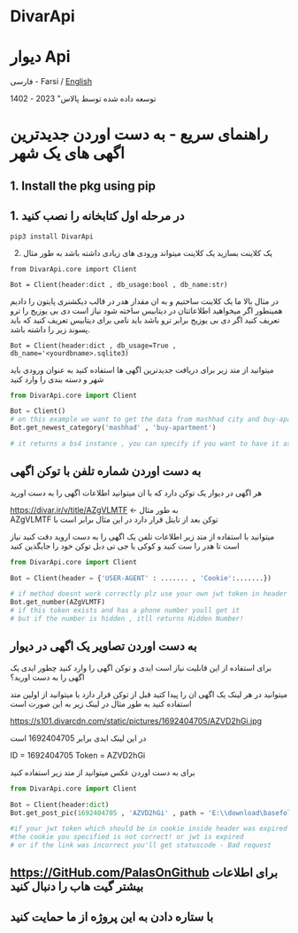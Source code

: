 # DivarApi 
# دیوار Api
 
فارسی - Farsi / [English](README.md)

توسعه داده شده توسط پالاس" 2023 - 1402

# راهنمای سریع - به دست اوردن جدیدترین اگهی های یک شهر

## 1. Install the pkg using pip
## 1. در مرحله اول کتابخانه را نصب کنید
```
pip3 install DivarApi
```

2. یک کلاینت بسازید 
یک کلاینت میتواند ورودی های زیادی داشته باشد به طور مثال 
```
from DivarApi.core import Client

Bot = Client(header:dict , db_usage:bool , db_name:str)
```
در مثال بالا ما یک کلاینت ساختیم و به ان مقدار هدر در قالب دیکشنری پایتون را دادیم
همینطور اگر میخواهید اطلاعاتتان در دیتابیس ساخته شود نیاز است دی بی یوزیج را ترو تعریف کنید
اگر دی بی یوزیج برابر ترو باشد باید نامی برای دیتابیس تعریف کنید که باید پسوند زیر را داشته باشد.
```
Bot = Client(header:dict , db_usage=True , db_name='<yourdbname>.sqlite3)
```

میتوانید از متد زیر برای دریافت جدیدترین اگهی ها استفاده کنید
به عنوان ورودی باید شهر و دسته بندی را وارد کنید

```python
from DivarApi.core import Client

Bot = Client()
# on this example we want to get the data from mashhad city and buy-apartment category
Bot.get_newest_category('mashhad' , 'buy-apartment')

# it returns a bs4 instance , you can specify if you want to have it as json with jsonify = true argument and more...
```

## به دست اوردن شماره تلفن با توکن اگهی
هر اگهی در دیوار یک توکن دارد که با ان میتوانید اطلاعات اگهی را به دست اورید

https://divar.ir/v/title/AZgVLMTF <- به طور مثال  
AZgVLMTF توکن بعد از تایتل قرار دارد در این مثال برابر است با 

میتوانید با استفاده از متد زیر اطلاعات تلفن یک اگهی را به دست اروید 
دقت کنید نیاز است تا هدر را ست کنید و کوکی یا جی تی دبل توکن خود را جایگذین کنید

```python
from DivarApi.core import Client

Bot = Client(header = {'USER-AGENT' : ....... , 'Cookie':.......})

# if method doesnt work correctly plz use your own jwt token in header
Bot.get_number(AZgVLMTF)
# if this token exists and has a phone number youll get it 
# but if the number is hidden , itll returns Hidden Number!
```

## به دست اوردن تصاویر یک اگهی در دیوار

برای استفاده از این قابلیت نیاز است ایدی و توکن اگهی را وارد کنید
چطور ایدی یک اگهی را به دست اورید؟

میتوانید در هر لینک یک اگهی ان را پیدا کتید قبل از توکن قرار دارد یا میتوانید از اولین متد استفاده کنید
به طور مثال در لینک زیر به این صورت است

https://s101.divarcdn.com/static/pictures/1692404705/AZVD2hGi.jpg

در این لینک ایدی برابر 1692404705 است

ID = 1692404705
Token = AZVD2hGi

برای به دست اوردن عکس میتوانید از متد زیر استفاده کنید

```python
from DivarApi.core import Client

Bot = Client(header:dict)
Bot.get_post_pic(1692404705 , 'AZVD2hGi' , path = 'E:\\download\basefolder')

#if your jwt token which should be in cookie inside header was expired you'll get this error:
#the cookie you specified is not correct! or jwt is expired
# or if the link was incorrect you'll get statuscode - Bad request

```

## https://GitHub.com/PalasOnGithub برای اطلاعات بیشتر گیت هاب را دنبال کنید
## با ستاره دادن به این پروژه از ما حمایت کنید
